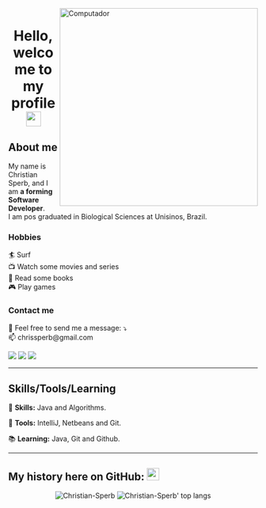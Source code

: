 <img src="https://www.alura.com.br/artigos/assets/hello-world-em-varias-linguagens/imagem1.gif" min-width="400px" max-width="400px" width="400px" align="right" alt="Computador">

<h1 align="center"> Hello, welcome to my profile <img src="https://media.giphy.com/media/hvRJCLFzcasrR4ia7z/giphy.gif" width="30px"></h1>

## About me

<p align="left">
  My name is Christian Sperb, and I am <strong> a forming Software Developer</strong>.<br>
  I am pos graduated in Biological Sciences at Unisinos, Brazil.
</p>

### Hobbies

<p align="left">
  <a> 🏄 Surf</a><br>
  <a> 📺 Watch some movies and series </a><br>
  <a> 📖 Read some books</a><br>
  <a> 🎮 Play games</a>
</p>

### Contact me

<p align="left">
  💌 Feel free to send me a message: ⤵️<br>
  📫 chrissperb@gmail.com
</p>

<p align="left">
  <a href="https://instagram.com/chrissperb" target="_blank" alt="Instagram">
  <img src="https://img.shields.io/badge/-Instagram-DF0174?style=for-the-badge&logo=instagram&logoColor=white&link=https://www.instagram.com/chrissperb/"/></a>
  
  <a href="https://www.linkedin.com/in/chrissperb/" target="_blank" alt="Linkedin">
  <img src="https://img.shields.io/badge/-Linkedin-0e76a8?style=for-the-badge&logo=Linkedin&logoColor=white&link=https://www.linkedin.com/in/chrissperb/" /></a>

  <a href="https://twitter.com/chrissperb" target="_blank" alt="Twitter">
  <img src="https://img.shields.io/badge/-Twitter-3b5998?style=for-the-badge&logo=twitter&logoColor=white&link=https://twitter.com/chrissperb/"/></a>
</p>

---

## Skills/Tools/Learning

<p align="left">
  🦄 <strong>Skills:</strong> Java and Algorithms.
</p>

<p align="left">
  🔧 <strong>Tools:</strong> IntelliJ, Netbeans and Git.
</p>

<p align="left">
📚 <strong>Learning:</strong> Java, Git and Github.
</p>

<hr />

## My history here on GitHub: <img src='https://user-images.githubusercontent.com/5713670/87202985-820dcb80-c2b6-11ea-9f56-7ec461c497c3.gif' width='25"'> </h3>

<p align="center">
  <img src="https://github-readme-stats.vercel.app/api?username=chrissperb&show_icons=true&theme=dracula" alt="Christian-Sperb" />
  <img src="https://github-readme-stats.vercel.app/api/top-langs/?username=chrissperb&layout=compact&show_icons=true&theme=dracula" alt="Christian-Sperb' top langs" />
</p>
